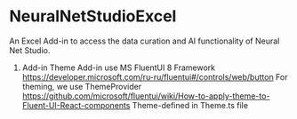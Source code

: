 # NeuralNetStudioExcel
An Excel Add-in to access the data curation and AI functionality of Neural Net Studio.

1. Add-in Theme 
Add-in use MS FluentUI 8 Framework  https://developer.microsoft.com/ru-ru/fluentui#/controls/web/button
For theming, we use  ThemeProvider https://github.com/microsoft/fluentui/wiki/How-to-apply-theme-to-Fluent-UI-React-components
Theme-defined in Theme.ts file 